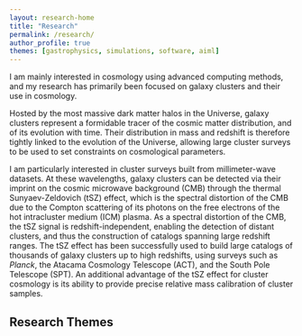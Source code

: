 ```yaml
---
layout: research-home
title: "Research"
permalink: /research/
author_profile: true
themes: [gastrophysics, simulations, software, aiml]
---
```


I am mainly interested in cosmology using advanced computing methods, and my research has primarily been focused on galaxy clusters and their use in cosmology.

Hosted by the most massive dark matter halos in the Universe, galaxy clusters represent a formidable tracer of the cosmic matter distribution, and of its evolution with time.
Their distribution in mass and redshift is therefore tightly linked to the evolution of the Universe, allowing large cluster surveys to be used to set constraints on cosmological parameters.

I am particularly interested in cluster surveys built from millimeter-wave datasets.
At these wavelengths, galaxy clusters can be detected via their imprint on the cosmic microwave background (CMB) through the thermal Sunyaev-Zeldovich (tSZ) effect, which is the spectral distortion of the CMB due to the Compton scattering of its photons on the free electrons of the hot intracluster medium (ICM) plasma.
As a spectral distortion of the CMB, the tSZ signal is redshift-independent, enabling the detection of distant clusters, and thus the construction of catalogs spanning large redshift ranges.
The tSZ effect has been successfully used to build large catalogs of thousands of galaxy clusters up to high redshifts, using surveys such as *Planck*, the Atacama Cosmology Telescope (ACT), and the South Pole Telescope (SPT).
An additional advantage of the tSZ effect for cluster cosmology is its ability to provide precise relative mass calibration of cluster samples.

## Research Themes

